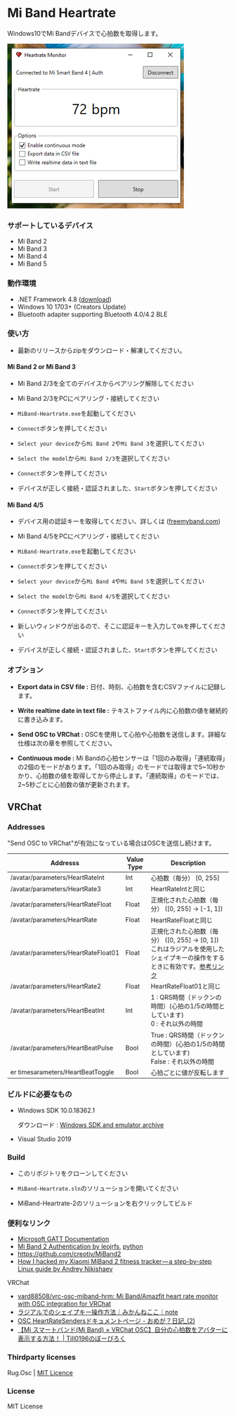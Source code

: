 # Mi Band Heartrate

Windows10でMi Bandデバイスで心拍数を取得します。

![miband heartrate](https://github.com/Eryux/miband-heartrate/raw/master/mibandheatrate-screen.png "Mi Band Heartrate screen")

### サポートしているデバイス

* Mi Band 2
* Mi Band 3
* Mi Band 4
* Mi Band 5


### 動作環境

* .NET Framework 4.8 ([download](https://dotnet.microsoft.com/download/dotnet-framework/net48))
* Windows 10 1703+ (Creators Update)
* Bluetooth adapter supporting Bluetooth 4.0/4.2 BLE


### 使い方

* 最新のリリースからzipをダウンロード・解凍してください。

#### Mi Band 2 or Mi Band 3

* Mi Band 2/3を全てのデバイスからペアリング解除してください

* Mi Band 2/3をPCにペアリング・接続してください

* `MiBand-Heartrate.exe`を起動してください

* `Connect`ボタンを押してください

* `Select your device`から`Mi Band 2`や`Mi Band 3`を選択してください

* `Select the model`から`Mi Band 2/3`を選択してください

* `Connect`ボタンを押してください

* デバイスが正しく接続・認証されました、`Start`ボタンを押してください

#### Mi Band 4/5

* デバイス用の認証キーを取得してください、詳しくは ([freemyband.com](http://www.freemyband.com/))

* Mi Band 4/5をPCにペアリング・接続してください

* `MiBand-Heartrate.exe`を起動してください

* `Connect`ボタンを押してください

* `Select your device`から`Mi Band 4`や`Mi Band 5`を選択してください

* `Select the model`から`Mi Band 4/5`を選択してください

* `Connect`ボタンを押してください

* 新しいウィンドウが出るので、そこに認証キーを入力して`Ok`を押してください

* デバイスが正しく接続・認証されました、`Start`ボタンを押してください


### オプション

* **Export data in CSV file :** 日付、時刻、心拍数を含むCSVファイルに記録します。

* **Write realtime date in text file :** テキストファイル内に心拍数の値を継続的に書き込みます。

* **Send OSC to VRChat :** OSCを使用して心拍や心拍数を送信します。詳細な仕様は次の章を参照してください。

* **Continuous mode :** Mi Bandの心拍センサーは「1回のみ取得」「連続取得」の2個のモードがあります。「1回のみ取得」のモードでは取得まで5\~10秒かかり、心拍数の値を取得してから停止します。「連続取得」のモードでは、2\~5秒ごとに心拍数の値が更新されます。

## VRChat
### Addresses

"Send OSC to VRChat"が有効になっている場合はOSCを送信し続けます。

|Addresss|Value Type|Description|
|-|-|-|
|/avatar/parameters/HeartRateInt|Int|心拍数（毎分） [0, 255]|
|/avatar/parameters/HeartRate3|Int|HeartRateIntと同じ|
|/avatar/parameters/HeartRateFloat|Float|正規化された心拍数（毎分） ([0, 255] -> [-1, 1])|
|/avatar/parameters/HeartRate|Float|HeartRateFloatと同じ|
|/avatar/parameters/HeartRateFloat01|Float|正規化された心拍数（毎分） ([0, 255] -> [0, 1]) <br> これはラジアルを使用したシェイプキーの操作をするときに有効です。[参考リンク](https://note.com/citron_vr/n/n7d54ebaebd83)|
|/avatar/parameters/HeartRate2|Float|HeartRateFloat01と同じ|
|/avatar/parameters/HeartBeatInt|Int|1 : QRS時間（ドックンの時間）(心拍の1/5の時間としています) <br> 0 : それ以外の時間|
|/avatar/parameters/HeartBeatPulse|Bool|True : QRS時間（ドックンの時間）(心拍の1/5の時間としています) <br> False : それ以外の時間|
er timesarameters/HeartBeatToggle|Bool|心拍ごとに値が反転します|

### ビルドに必要なもの

* Windows SDK 10.0.18362.1

  ダウンロード : [Windows SDK and emulator archive](https://developer.microsoft.com/en-US/windows/downloads/sdk-archive/)
* Visual Studio 2019


### Build

* このリポジトリをクローンしてください

* `MiBand-Heartrate.sln`のソリューションを開いてください

* MiBand-Heartrate-2のソリューションを右クリックしてビルド


### 便利なリンク

* [Microsoft GATT Documentation](https://docs.microsoft.com/fr-fr/windows/uwp/devices-sensors/bluetooth-low-energy-overview)
* [Mi Band 2 Authentication by leojrfs](https://leojrfs.github.io/writing/miband2-part1-auth/#reference), [python](https://github.com/leojrfs/miband2)
* https://github.com/creotiv/MiBand2
* [How I hacked my Xiaomi MiBand 2 fitness tracker — a step-by-step Linux guide by Andrey Nikishaev](https://medium.com/machine-learning-world/how-i-hacked-xiaomi-miband-2-to-control-it-from-linux-a5bd2f36d3ad)

VRChat
* [vard88508/vrc-osc-miband-hrm: Mi Band/Amazfit heart rate monitor with OSC integration for VRChat](https://github.com/vard88508/vrc-osc-miband-hrm)
* [ラジアルでのシェイプキー操作方法｜みかんねここ｜note](https://note.com/citron_vr/n/n7d54ebaebd83)
* [OSC HeartRateSendersドキュメントページ - おめが？日記_(2)](https://omega.hatenadiary.jp/entry/2022/02/27/035024)
* [【Mi スマートバンド(Mi Band) × VRChat OSC】自分の心拍数をアバターに表示する方法！ | Till0196のぼーびろく](https://till0196.com/post16907)


### Thirdparty licenses
Rug.Osc | [MIT Licence](https://bitbucket.org/rugcode/rug.osc/wiki/License)


### License

MIT License
